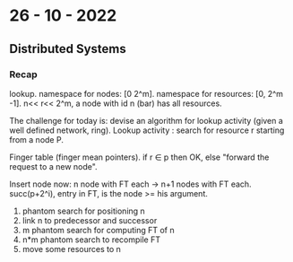 # 26 - 10 - 2022

## Distributed Systems

### Recap

lookup. namespace for nodes: [0 2^m]. namespace for resources: [0, 2^m -1]. n<< r<< 2^m, a node with id n (bar) has all resources.

The challenge for today is: devise an algorithm for lookup activity (given a well defined network, ring). Lookup activity : search for resource r starting from a node P.

Finger table (finger mean pointers). if r $\in$ p then OK, else "forward the request to a new node".

Insert node now: n node with FT each -> n+1 nodes with FT each.
succ(p+2^i), entry in FT, is the node >= his argument.
1. phantom search for positioning n 
2. link n to predecessor and successor
3. m phantom search for computing FT of n
4. n*m phantom search to recompile FT
5. move some resources to n

